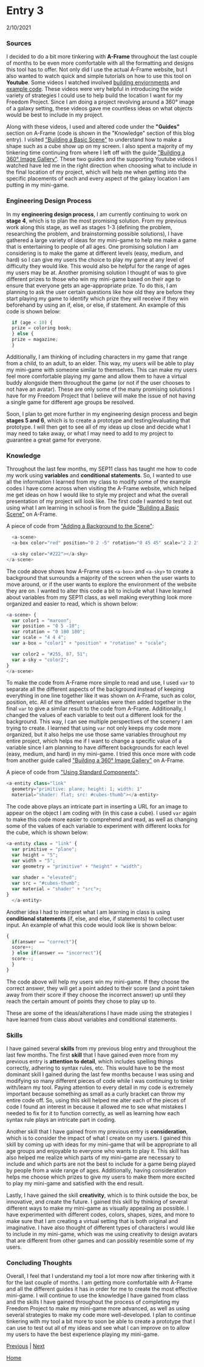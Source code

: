 # Entry 3
2/10/2021

### Sources
I decided to do a bit more tinkering with <b>A-Frame</b> throughout the last couple of months to be even more comfortable with all the formatting and designs this tool has to offer. Not only did I use the actual A-Frame website, but I also wanted to watch quick and simple tutorials on how to use this tool on <b>Youtube</b>. Some videos I watched involved <a href="https://www.youtube.com/watch?v=K_1RdCVuu98">building enviornments</a> and <a href="https://www.youtube.com/watch?v=eTFPMxqod2I">example code</a>. These videos were very helpful in introducing the wide variety of strategies I could use to help build the location I want for my Freedom Project. Since I am doing a project revolving around a 360° image of a galaxy setting, these videos gave me countless ideas on what objects would be best to include in my project. 

Along with these videos, I used and altered code under the <b>"Guides"</b> section on A-Frame (code is shown in the "Knowledge" section of this blog entry). I visited <a href="https://aframe.io/docs/1.2.0/guides/building-a-basic-scene.html">"Building a Basic Scene"</a> to understand how to make a shape such as a cube show up on my screen. I also spent a majority of my tinkering time continuing from where I left off with the guide <a href="https://aframe.io/docs/1.2.0/guides/building-a-360-image-gallery.html">"Building a 360° Image Gallery"</a>. These two guides and the supporting Youtube videos I watched have led me in the right direction when choosing what to include in the final location of my project, which will help me when getting into the specific placements of each and every aspect of the galaxy location I am putting in my mini-game.

### Engineering Design Process
In my <b>engineering design process</b>, I am currently continuing to work on <b>stage 4</b>, which is to plan the most promising solution. From my previous work along this stage, as well as stages 1-3 (defining the problem, researching the problem, and brainstorming possible solutions), I have gathered a large variety of ideas for my mini-game to help me make a game that is entertaining to people of all ages. One promising solution I am considering is to make the game at different levels (easy, medium, and hard) so I can give my users the choice to play my game at any level of difficulty they would like. This would also be helpful for the range of ages my users may be at. Another promising solution I thought of was to give different prizes to those who win my mini-game based on their age to ensure that everyone gets an age-appropriate prize. To do this, I am planning to ask the user certain questions like how old they are before they start playing my game to identify which prize they will receive if they win beforehand by using an if, else, or else, if statement. An example of this code is shown below:

```javascript
  if (age < 10) {
  prize = coloring book;
  } else {
  prize = magazine;
  }
```

Additionally, I am thinking of including characters in my game that range from a child, to an adult, to an elder. This way, my users will be able to play my mini-game with someone similar to themselves. This can make my users feel more comfortable playing my game and allow them to have a virtual buddy alongside them throughout the game (or not if the user chooses to not have an avatar). These are only some of the many promising solutions I have for my Freedom Project that I believe will make the issue of not having a single game for different age groups be resolved. 

Soon, I plan to get more further in my engineering design process and begin <b>stages 5 and 6</b>, which is to create a prototype and testing/evaluating that prototype. I will then get to see all of my ideas up close and decide what I may need to take away, or what I may need to add to my project to guarantee a great game for everyone.

### Knowledge
Throughout the last few months, my SEP11 class has taught me how to code my work using <b>variables</b> and <b>conditional statements</b>. So, I wanted to use all the information I learned from my class to modify some of the example codes I have come across when visiting the A-Frame website, which helped me get ideas on how I would like to style my project and what the overall presentation of my project will look like. The first code I wanted to test out using what I am learning in school is from the guide <a href="https://aframe.io/docs/1.2.0/guides/building-a-basic-scene.html">"Building a Basic Scene"</a> on A-Frame.  

A piece of code from <a href="https://aframe.io/docs/1.2.0/guides/building-a-basic-scene.html#adding-a-background-to-the-scene">"Adding a Background to the Scene"</a>:

```javascript
  <a-scene>
  <a-box color="red" position="0 2 -5" rotation="0 45 45" scale="2 2 2"></a-box>

  <a-sky color="#222"></a-sky>
</a-scene>
```

The code above shows how A-Frame uses ```<a-box>``` and ```<a-sky>``` to create a background that surrounds a majority of the screen when the user wants to move around, or if the user wants to explore the environment of the website they are on. I wanted to alter this code a bit to include what I have learned about variables from my SEP11 class, as well making everything look more organized and easier to read, which is shown below:

```javascript
<a-scene> {
  var color1 = "maroon"; 
  var position = "0 5 -10"; 
  var rotation = "0 180 180"; 
  var scale = "4 4 4";
  var a-box = "color1" + "position" + "rotation" + "scale";

  var color2 = "#255, 87, 51";
  var a-sky = "color2"; 
}
</a-scene> 
```

To make the code from A-Frame more simple to read and use, I used ```var``` to separate all the different aspects of the background instead of keeping everything in one line together like it was shown on A-Frame, such as color, position, etc. All of the different variables were then added together in the final ```var``` to give a similar result to the code from A-Frame. Additionally, I changed the values of each variable to test out a different look for the background. This way, I can see multiple perspectives of the scenery I am trying to create. I learned that using ```var``` not only keeps my code more organized, but it also helps me use those same variables throughout my entire project, which helps me if I want to change a specific value of a variable since I am planning to have different backgrounds for each level (easy, medium, and hard) in my mini-game. I tried this once more with code from another guide called <a href="https://aframe.io/docs/1.2.0/guides/building-a-360-image-gallery.html">"Building a 360° Image Gallery"</a> on A-Frame. 

A piece of code from <a href="https://aframe.io/docs/1.2.0/guides/building-a-360-image-gallery.html#layout-component-to-lay-out-links">"Using Standard Components"</a>:

```javascript
<a-entity class="link"
  geometry="primitive: plane; height: 1; width: 1"
  material="shader: flat; src: #cubes-thumb"></a-entity>
 ```
 
The code above plays an intricate part in inserting a URL for an image to appear on the object I am coding with (in this case a cube). I used ```var``` again to make this code more easier to comprehend and read, as well as changing some of the values of each variable to experiment with different looks for the cube, which is shown below:
 
```javascript
<a-entity class = "link" {
  var primitive = "plane"; 
  var height = "5"; 
  var width = "5";
  var geometry = "primitive" + "height" + "width";
  
  var shader = "elevated"; 
  var src = "#cubes-thumb";
  var material = "shader" + "src">;
} 
  </a-entity>
```

Another idea I had to interpret what I am learning in class is using <b>conditional statements</b> (if, else, and else, if statements) to collect user input. An example of what this code would look like is shown below:

```javascript
{
  if(answer == "correct"){
  score++;
  } else if(answer == "incorrect"){
  score--;
  }
}
```

The code above will help my users win my mini-game. If they choose the correct answer, they will get a point added to their score (and a point taken away from their score if they choose the incorrect answer) up until they reach the certain amount of points they chose to play up to. 

These are some of the ideas/alterations I have made using the strategies I have learned from class about variables and conditional statements. 

### Skills
I have gained several <b>skills</b> from my previous blog entry and throughout the last few months. The first <b>skill</b> that I have gained even more from my previous entry is <b>attention to detail</b>, which includes spelling things correctly, adhering to syntax rules, etc. This would have to be the most dominant skill I gained during the last few months because I was using and modifying so many different pieces of code while I was continuing to tinker with/learn my tool. Paying attention to every detail in my code is extremely important because something as small as a curly bracket can throw my entire code off. So, using this skill helped me alter each of the pieces of code I found an interest in because it allowed me to see what mistakes I needed to fix for it to function correctly, as well as learning how each syntax rule plays an intricate part in coding.

Another skill that I have gained from my previous entry is <b>consideration</b>, which is to consider the impact of what I create on my users. I gained this skill by coming up with ideas for my mini-game that will be appropriate to all age groups and enjoyable to everyone who wants to play it. This skill has also helped me realize which parts of my mini-game are necessary to include and which parts are not the best to include for a game being played by people from a wide range of ages. Additionally, having consideration helps me choose which prizes to give my users to make them more excited to play my mini-game and satisfied with the end result.

Lastly, I have gained the skill <b>creativity</b>, which is to think outside the box, be innovative, and create the future. I gained this skill by thinking of several different ways to make my mini-game as visually appealing as possible. I have experimented with different codes, colors, shapes, sizes, and more to make sure that I am creating a virtual setting that is both original and imaginative. I have also thought of different types of characters I would like to include in my mini-game, which was me using creativity to design avatars that are different from other games and can possibly resemble some of my users.

### Concluding Thoughts 
Overall, I feel that I understand my tool a lot more now after tinkering with it for the last couple of months. I am getting more comfortable with A-Frame and all the different guides it has in order for me to create the most effective mini-game. I will continue to use the knowledge I have gained from class and the skills I have gained throughout the process of completing my Freedom Project to make my mini-game more advanced, as well as using several strategies to make my code more well-developed. I plan to continue tinkering with my tool a bit more to soon be able to create a prototype that I can use to test out all of my ideas and see what I can improve on to allow my users to have the best experience playing my mini-game. 

[Previous](entry02.md) | [Next](entry04.md)

[Home](../README.md)
